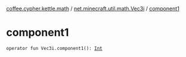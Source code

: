 [coffee.cypher.kettle.math](../index.md) / [net.minecraft.util.math.Vec3i](index.md) / [component1](./component1.md)

# component1

`operator fun Vec3i.component1(): `[`Int`](https://kotlinlang.org/api/latest/jvm/stdlib/kotlin/-int/index.html)